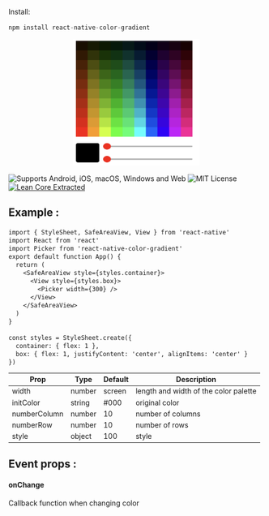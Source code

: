 Install: 
```js
npm install react-native-color-gradient
```
<p align="center">
     <img src="image/preview.png" alt="Alt text" width="250" height="250">
</p>

![Supports Android, iOS, macOS, Windows and Web](https://img.shields.io/badge/platforms-android%20|%20ios%20|%20macos%20|%20windows%20|%20web-lightgrey.svg) ![MIT License](https://img.shields.io/npm/l/@react-native-community/netinfo.svg) [![Lean Core Extracted](https://img.shields.io/badge/Lean%20Core-Extracted-brightgreen.svg)](https://github.com/facebook/react-native/issues/23313)

## Example :
```tsx
import { StyleSheet, SafeAreaView, View } from 'react-native'
import React from 'react'
import Picker from 'react-native-color-gradient'
export default function App() {
  return (
    <SafeAreaView style={styles.container}>
      <View style={styles.box}>
        <Picker width={300} />
      </View>
    </SafeAreaView>
  )
}

const styles = StyleSheet.create({
  container: { flex: 1 },
  box: { flex: 1, justifyContent: 'center', alignItems: 'center' }
})
```
| Prop                         | Type         | Default | Description                                                                                                                                                      |
| ---------------------------- | ------------ | ------- | ---------------------------------------------------------------------------------------------------------------------------------------------------------------- |
| width | number      | screen    |   length and width of the color palette |
| initColor | string    |   #000         |   original color
| numberColumn | number |   10         |   number of columns
| numberRow | number    |   10         |   number of rows
| style | object    |   100         |   style

## Event props :
#### onChange
Callback function when changing color